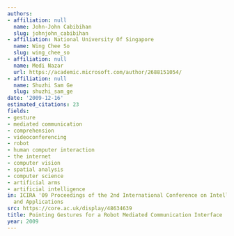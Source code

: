 ```yaml
---
authors:
- affiliation: null
  name: John-John Cabibihan
  slug: johnjohn_cabibihan
- affiliation: National University Of Singapore
  name: Wing Chee So
  slug: wing_chee_so
- affiliation: null
  name: Medi Nazar
  url: https://academic.microsoft.com/author/2688151054/
- affiliation: null
  name: Shuzhi Sam Ge
  slug: shuzhi_sam_ge
date: '2009-12-16'
estimated_citations: 23
fields:
- gesture
- mediated communication
- comprehension
- videoconferencing
- robot
- human computer interaction
- the internet
- computer vision
- spatial analysis
- computer science
- artificial arms
- artificial intelligence
in: ICIRA '09 Proceedings of the 2nd International Conference on Intelligent Robotics
  and Applications
src: https://core.ac.uk/display/48634639
title: Pointing Gestures for a Robot Mediated Communication Interface
year: 2009
---
```

